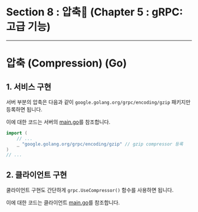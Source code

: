# Section 8 : 압축 (Chapter 5 : gRPC: 고급 기능)

----
# 압축 (Compression) (Go)

## 1. 서비스 구현 
서버 부분의 압축은 다음과 같이 `google.golang.org/grpc/encoding/gzip` 패키지만 등록하면 됩니다.

이에 대한 코드는 서버의 [main.go](order-service/server/main.go)를 참조합니다.

```go
import (
	// ...
	_ "google.golang.org/grpc/encoding/gzip" // gzip compressor 등록
)
// ...
```

## 2. 클라이언트 구현
쿨라이언트 구현도 간단하게 `grpc.UseCompressor()` 함수를 사용하면 됩니다.

이에 대한 코드는 클라이언트 [main.go](order-service/client/main.go)를 참조합니다.